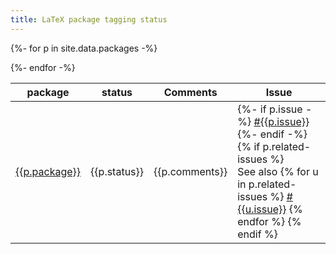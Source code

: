 ```yaml
---
title: LaTeX package tagging status
---
```




<table style="width:100%">
<thead>
<tr>
<th>package</th>
<th>status</th>
<th>Comments</th>
<th>Issue</th>
</tr>
</thead>
<tbody>

{%- for p in site.data.packages -%}
<tr>
<td><a href="https://ctan.org/pkg/{{p.package}}">{{p.package}}</a></td>
<td>{{p.status}}</td>
<td>{{p.comments}}</td>
<td>
{%- if p.issue -%}
<a href="https://github.com/latex3/tagging-project/issues/{{p.issue}}">#{{p.issue}}</a>
{%- endif -%}
{% if p.related-issues %}
<br/>
See also
{% for u in p.related-issues %}
<a href="https://github.com/latex3/tagging-project/issues/{{u.issue}}">#{{u.issue}}</a>
{% endfor %}
{% endif %}
</td>
</tr>
{%- endfor -%}

<tbody>
</table>



